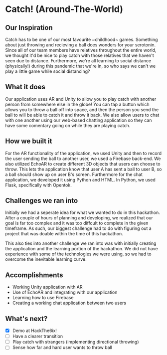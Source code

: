 # Catch! (Around-The-World)

## Our Inspiration

Catch has to be one of our most favourite ~childhood~ games. Something about just throwing and recieving a ball does wonders for your serotonin. Since all of our team members have relatives throughout the entire world, we thought it'd be nice to play catch with those relatives that we haven't seen due to distance. Furthermore, we're all learning to social distance (physically!) during this pandemic that we're in, so who says we can't we play a little game while social distancing?

## What it does

Our application uses AR and Unity to allow you to play catch with another person from somewhere else in the globe! You can tap a button which allows you to throw a ball off into space, and then the person you send the ball to will be able to catch it and throw it back. We also allow users to chat with one another using our web-based chatting application so they can have some comentary going on while they are playing catch.

## How we built it

For the AR functionality of the application, we used Unity and then to record the user sending the ball to another user, we used a Firebase back-end. We also utilized EchoAR to create different 3D objects that users can choose to throw. This lets the application know that user A has sent a ball to user B, so a ball should show up on user B's screen. Furthermore for the chat application, we developed it using Python and HTML. In Python, we used Flask, specifically with Opentok.

## Challenges we ran into

Initially we had a seperate idea for what we wanted to do in this hackathon. After a couple of hours of planning and developing, we realized that our goal is far too complex and it was too diffcult to complete in the given timeframe. As such, our biggest challenge had to do with figuring out a project that was doable within the time of this hackathon.

This also ties into another challenge we ran into was with initially creating the application and the learning portion of the hackathon. We did not have experience with some of the technologies we were using, so we had to overcome the inevitable learning curve. 

## Accomplishments

* Working Unity application with AR
* Use of EchoAR and integrating with our application
* Learning how to use Firebase
* Creating a working chat application between two users

## What's next?

- [x] Demo at HackThe6ix!
- [ ] Have a clearer transition
- [ ] Play catch with strangers (implementing directional throwing)
- [ ] Sense how far and hard user wants to throw ball